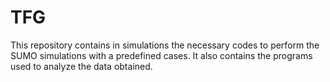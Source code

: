# TFG
This repository contains in simulations the necessary codes to perform the SUMO simulations with a predefined cases.
It also contains the programs used to analyze the data obtained. 

